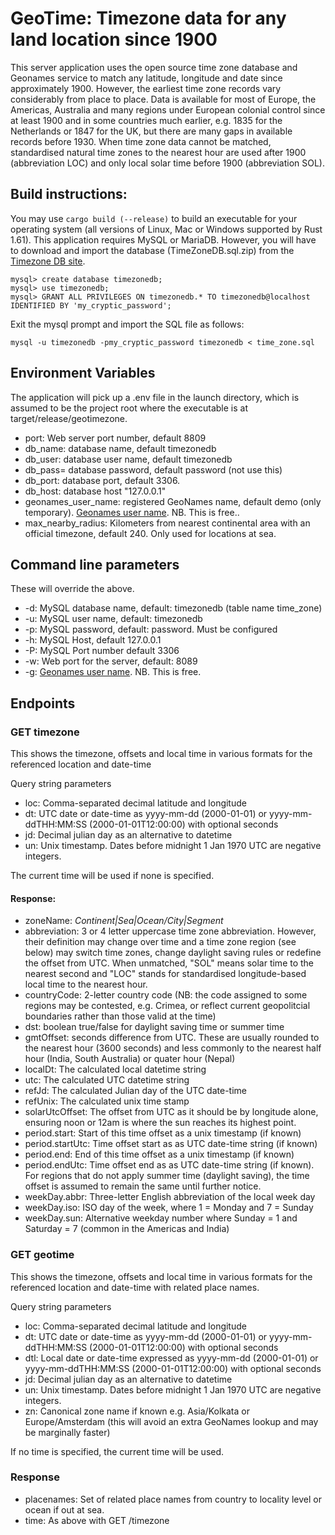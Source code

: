 # GeoTime: Timezone data for any land location since 1900

This server application uses the open source time zone database and Geonames service to match any latitude, longitude and date since approximately 1900. However, the earliest time zone records vary considerably from place to place. Data is available for most of Europe, the Americas, Australia and many regions under European colonial control since at least 1900 and in some countries much earlier, e.g. 1835 for the Netherlands or 1847 for the UK, but there are many gaps in available records before 1930. When time zone data cannot be matched, standardised natural time zones to the nearest hour are used after 1900 (abbreviation LOC) and only local solar time before 1900 (abbreviation SOL).

## Build instructions:

You may use `cargo build (--release)` to build an executable for your operating system (all versions of Linux, Mac or Windows supported by Rust 1.61). This application requires MySQL or MariaDB. However, you will have to download and import the database (TimeZoneDB.sql.zip) from the [Timezone DB site](https://timezonedb.com/download).

```
mysql> create database timezonedb;
mysql> use timezonedb;
mysql> GRANT ALL PRIVILEGES ON timezonedb.* TO timezonedb@localhost IDENTIFIED BY 'my_cryptic_password';
```

Exit the mysql prompt and import the SQL file as follows:

```
mysql -u timezonedb -pmy_cryptic_password timezonedb < time_zone.sql
```

## Environment Variables

The application will pick up a .env file in the launch directory, which is assumed to be the project root where the executable is at target/release/geotimezone.

- port: Web server port number, default 8809
- db_name: database name, default timezonedb
- db_user: database user name, default timezonedb
- db_pass= database password, default password (not use this)
- db_port: database port, default 3306.
- db_host: database host "127.0.0.1"
- geonames_user_name: registered GeoNames name, default demo (only temporary). [Geonames user name](https://www.geonames.org/login). NB. This is free..
- max_nearby_radius: Kilometers from nearest continental area with an official timezone, default 240. Only used for locations at sea.

## Command line parameters

These will override the above.

- -d: MySQL database name, default: timezonedb (table name time_zone)
- -u: MySQL user name, default: timezonedb
- -p: MySQL password, default: password. Must be configured
- -h: MySQL Host, default 127.0.0.1
- -P: MySQL Port number default 3306
- -w: Web port for the server, default: 8089
- -g: [Geonames user name](https://www.geonames.org/login). NB. This is free.

## Endpoints

### GET timezone

This shows the timezone, offsets and local time in various formats for the referenced location and date-time

Query string parameters

- loc: Comma-separated decimal latitude and longitude
- dt: UTC date or date-time as yyyy-mm-dd (2000-01-01) or yyyy-mm-ddTHH:MM:SS (2000-01-01T12:00:00) with optional seconds
- jd: Decimal julian day as an alternative to datetime
- un: Unix timestamp. Dates before midnight 1 Jan 1970 UTC are negative integers.

The current time will be used if none is specified.

#### Response:

- zoneName: _Continent|Sea|Ocean/City|Segment_
- abbreviation: 3 or 4 letter uppercase time zone abbreviation. However, their definition may change over time and a time zone region (see below) may switch time zones, change daylight saving rules or redefine the offset from UTC. When unmatched, "SOL" means solar time to the nearest second and "LOC" stands for standardised longitude-based local time to the nearest hour.
- countryCode: 2-letter country code (NB: the code assigned to some regions may be contested, e.g. Crimea, or reflect current geopolitcial boundaries rather than those valid at the time)
- dst: boolean true/false for daylight saving time or summer time
- gmtOffset: seconds difference from UTC. These are usually rounded to the nearest hour (3600 seconds) and less commonly to the nearest half hour (India, South Australia) or quater hour (Nepal)
- localDt: The calculated local datetime string
- utc: The calculated UTC datetime string
- refJd: The calculated Julian day of the UTC date-time
- refUnix: The calculated unix time stamp
- solarUtcOffset: The offset from UTC as it should be by longitude alone, ensuring noon or 12am is where the sun reaches its highest point.
- period.start: Start of this time offset as a unix timestamp (if known)
- period.startUtc: Time offset start as as UTC date-time string (if known)
- period.end: End of this time offset as a unix timestamp (if known)
- period.endUtc: Time offset end as as UTC date-time string (if known). For regions that do not apply summer time (daylight saving), the time offset is assumed to remain the same until further notice.
- weekDay.abbr: Three-letter English abbreviation of the local week day
- weekDay.iso: ISO day of the week, where 1 = Monday and 7 = Sunday
- weekDay.sun: Alternative weekday number where Sunday = 1 and Saturday = 7 (common in the Americas and India)

### GET geotime

This shows the timezone, offsets and local time in various formats for the referenced location and date-time with related place names.

Query string parameters

- loc: Comma-separated decimal latitude and longitude
- dt: UTC date or date-time as yyyy-mm-dd (2000-01-01) or yyyy-mm-ddTHH:MM:SS (2000-01-01T12:00:00) with optional seconds
- dtl: Local date or date-time expressed as yyyy-mm-dd (2000-01-01) or yyyy-mm-ddTHH:MM:SS (2000-01-01T12:00:00) with optional seconds
- jd: Decimal julian day as an alternative to datetime
- un: Unix timestamp. Dates before midnight 1 Jan 1970 UTC are negative integers.
- zn: Canonical zone name if known e.g. Asia/Kolkata or Europe/Amsterdam (this will avoid an extra GeoNames lookup and may be marginally faster)

If no time is specified, the current time will be used.

### Response

- placenames: Set of related place names from country to locality level or ocean if out at sea.
- time: As above with GET /timezone
